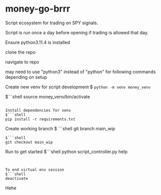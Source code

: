 # money-go-brrr

Script ecosystem for trading on SPY signals.

Script is run once a day before opening if trading is allowed that day.


Ensure python3.11.4 is installed


clone the repo

navigate to repo

may need to use "python3" instead of "python" for following commands depending on setup

Create new venv for script development
$ ```python -m venv money_venv```

$```shell
source money_venv/bin/activate
```

Install dependencies for venv
$```shell
pip install -r requirements.txt
```

Create working branch
$ ```shell
git branch main_wip
```
$```shell
git checkout main_wip
```

Run to get started
$```shell
python script_controller.py help
```


To end virtual env session
$```shell
deactivate
```


Hehe